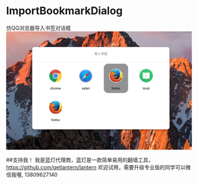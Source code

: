 # ImportBookmarkDialog
仿QQ浏览器导入书签对话框
![FE](./img/ImportBookmark.png)

##支持我！
我是蓝灯代理商，蓝灯是一款简单易用的翻墙工具，https://github.com/getlantern/lantern
欢迎试用，需要升级专业版的同学可以微信我喔, 13809627140
